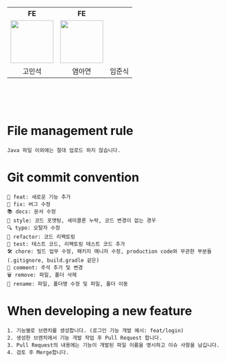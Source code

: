<div align="center">
  <table>
    <tr>
      <th>FE</th>
      <th>FE</th>
    </tr>
    <tr>
      <td><a href="https://github.com/taeyomi"><img src="https://github.com/taeyomi.png" width="100" /></a></td>
      <td><a href="https://github.com/seohyun09"><img src="https://github.com/seohyun09.png" width="100" /></a></td>
    </tr>
    <tr>
      <td align="center">고민석</td>
      <td align="center">염아연</td>
      <td align="center">임준식</td>
    </tr>
  </table>
</div> </br> </br> </br>

# File management rule
```
Java 파일 이외에는 절대 업로드 하지 않습니다.
```

# Git commit convention
```
🚀 feat: 새로운 기능 추가
🐛 fix: 버그 수정
📚 docs: 문서 수정
🎨 style: 코드 포맷팅, 세미콜론 누락, 코드 변경이 없는 경우
🔍 typo: 오탈자 수정
🔨 refactor: 코드 리팩토링
🧪 test: 테스트 코드, 리팩토링 테스트 코드 추가
🛠️ chore: 빌드 업무 수정, 패키지 매니저 수정, production code와 무관한 부분들 (.gitignore, build.gradle 같은)
💬 comment: 주석 추가 및 변경
🗑️ remove: 파일, 폴더 삭제
📝 rename: 파일, 폴더명 수정 및 파일, 폴더 이동
```

# When developing a new feature
```
1. 기능별로 브랜치를 생성합니다. (로그인 기능 개발 예시: feat/login)
2. 생성한 브랜치에서 기능 개발 작업 후 Pull Request 합니다.
3. Pull Request의 내용에는 기능이 개발된 파일 이름을 명시하고 이슈 사항을 남깁니다.
4. 검토 후 Merge합니다.
```
